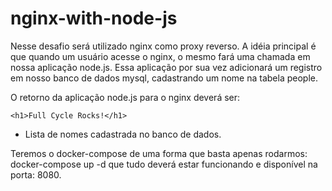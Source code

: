 # nginx-with-node-js

Nesse desafio será utilizado nginx como proxy reverso. A idéia principal é que quando um usuário acesse 
o nginx, o mesmo fará uma chamada em nossa aplicação node.js. Essa aplicação por sua vez adicionará um 
registro em nosso banco de dados mysql, cadastrando um nome na tabela people.

O retorno da aplicação node.js para o nginx deverá ser:

`<h1>Full Cycle Rocks!</h1>`

- Lista de nomes cadastrada no banco de dados.

Teremos o docker-compose de uma forma que basta apenas rodarmos: docker-compose up -d que tudo deverá estar funcionando e disponível na porta: 8080.
